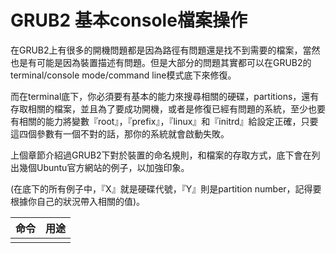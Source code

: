 # GRUB2 基本console檔案操作

在GRUB2上有很多的開機問題都是因為路徑有問題還是找不到需要的檔案，當然也是有可能是因為裝置描述有問題。但是大部分的問題其實都可以在GRUB2的terminal/console mode/command line模式底下來修復。

而在terminal底下，你必須要有基本的能力來搜尋相關的硬碟，partitions，還有存取相關的檔案，並且為了要成功開機，或者是修復已經有問題的系統，至少也要有相關的能力將變數『root』，『prefix』，『linux』和『initrd』給設定正確，只要這四個參數有一個不對的話，那你的系統就會啟動失敗。

上個章節介紹過GRUB2下對於裝置的命名規則，和檔案的存取方式，底下會在列出幾個Ubuntu官方網站的例子，以加強印象。

(在底下的所有例子中，『X』就是硬碟代號，『Y』則是partition number，記得要根據你自己的狀況帶入相關的值)。

|命令|用途|
|:--|:--|
|||